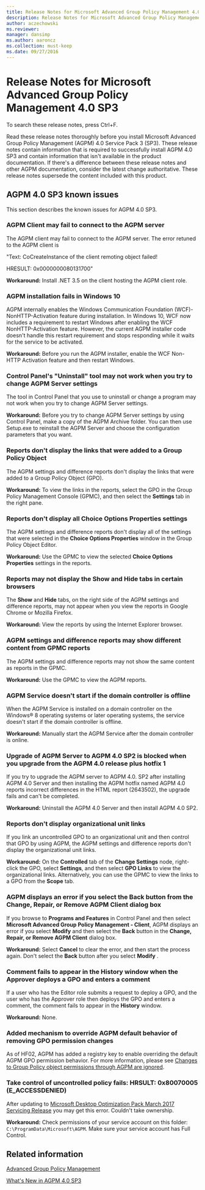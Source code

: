 ```yaml
---
title: Release Notes for Microsoft Advanced Group Policy Management 4.0 SP3
description: Release Notes for Microsoft Advanced Group Policy Management 4.0 SP3
author: aczechowski
ms.reviewer: 
manager: dansimp
ms.author: aaroncz
ms.collection: must-keep
ms.date: 09/27/2016
---
```



# Release Notes for Microsoft Advanced Group Policy Management 4.0 SP3


To search these release notes, press Ctrl+F.

Read these release notes thoroughly before you install Microsoft Advanced Group Policy Management (AGPM) 4.0 Service Pack 3 (SP3). These release notes contain information that is required to successfully install AGPM 4.0 SP3 and contain information that isn't available in the product documentation. If there's a difference between these release notes and other AGPM documentation, consider the latest change authoritative. These release notes supersede the content included with this product.

## AGPM 4.0 SP3 known issues


This section describes the known issues for AGPM 4.0 SP3.

### AGPM Client may fail to connect to the AGPM server

The AGPM client may fail to connect to the AGPM server. The error retuned to the AGPM client is 

"Text: CoCreateInstance of the client remoting object failed!

HRESULT: 0x0000000080131700"

**Workaround:** Install .NET 3.5 on the client hosting the AGPM client role.

### AGPM installation fails in Windows 10

AGPM internally enables the Windows Communication Foundation (WCF)-NonHTTP-Activation feature during installation. In Windows 10, WCF now includes a requirement to restart Windows after enabling the WCF NonHTTP-Activation feature. However, the current AGPM installer code doesn't handle this restart requirement and stops responding while it waits for the service to be activated.

**Workaround:** Before you run the AGPM installer, enable the WCF Non-HTTP Activation feature and then restart Windows.

### <a href="" id="control-panel-s--uninstall--tool-may-not-work-when-you-try-to-change-agpm-server-settings"></a>Control Panel's "Uninstall" tool may not work when you try to change AGPM Server settings

The tool in Control Panel that you use to uninstall or change a program may not work when you try to change AGPM Server settings.

**Workaround:** Before you try to change AGPM Server settings by using Control Panel, make a copy of the AGPM Archive folder. You can then use Setup.exe to reinstall the AGPM Server and choose the configuration parameters that you want.

### Reports don't display the links that were added to a Group Policy Object

The AGPM settings and difference reports don't display the links that were added to a Group Policy Object (GPO).

**Workaround:** To view the links in the reports, select the GPO in the Group Policy Management Console (GPMC), and then select the **Settings** tab in the right pane.

### Reports don't display all Choice Options Properties settings

The AGPM settings and difference reports don't display all of the settings that were selected in the **Choice Options Properties** window in the Group Policy Object Editor.

**Workaround:** Use the GPMC to view the selected **Choice Options Properties** settings in the reports.

### Reports may not display the Show and Hide tabs in certain browsers

The **Show** and **Hide** tabs, on the right side of the AGPM settings and difference reports, may not appear when you view the reports in Google Chrome or Mozilla Firefox.

**Workaround:** View the reports by using the Internet Explorer browser.

### AGPM settings and difference reports may show different content from GPMC reports

The AGPM settings and difference reports may not show the same content as reports in the GPMC.

**Workaround:** Use the GPMC to view the AGPM reports.

### AGPM Service doesn't start if the domain controller is offline

When the AGPM Service is installed on a domain controller on the Windows® 8 operating systems or later operating systems, the service doesn't start if the domain controller is offline.

**Workaround:** Manually start the AGPM Service after the domain controller is online.

### Upgrade of AGPM Server to AGPM 4.0 SP2 is blocked when you upgrade from the AGPM 4.0 release plus hotfix 1

If you try to upgrade the AGPM server to AGPM 4.0. SP2 after installing AGPM 4.0 Server and then installing the AGPM hotfix named AGPM 4.0 reports incorrect differences in the HTML report (2643502), the upgrade fails and can't be completed.

**Workaround:** Uninstall the AGPM 4.0 Server and then install AGPM 4.0 SP2.

### Reports don't display organizational unit links

If you link an uncontrolled GPO to an organizational unit and then control that GPO by using AGPM, the AGPM settings and difference reports don't display the organizational unit links.

**Workaround:** On the **Controlled** tab of the **Change Settings** node, right-click the GPO, select **Settings**, and then select **GPO Links** to view the organizational links. Alternatively, you can use the GPMC to view the links to a GPO from the **Scope** tab.

### AGPM displays an error if you select the Back button from the Change, Repair, or Remove AGPM Client dialog box

If you browse to **Programs and Features** in Control Panel and then select **Microsoft Advanced Group Policy Management - Client**, AGPM displays an error if you select **Modify** and then select the **Back** button in the **Change, Repair, or Remove AGPM Client** dialog box.

**Workaround:** Select **Cancel** to clear the error, and then start the process again. Don't select the **Back** button after you select **Modify** .

### Comment fails to appear in the History window when the Approver deploys a GPO and enters a comment

If a user who has the Editor role submits a request to deploy a GPO, and the user who has the Approver role then deploys the GPO and enters a comment, the comment fails to appear in the **History** window.

**Workaround:** None.

### Added mechanism to override AGPM default behavior of removing GPO permission changes

As of HF02, AGPM has added a registry key to enable overriding the default AGPM GPO permission behavior. For more information, please see [Changes to Group Policy object permissions through AGPM are ignored](/troubleshoot/windows-server/group-policy/changes-to-gpo-permissions-ignored).

### Take control of uncontrolled policy fails:  HRSULT: 0x80070005 (E_ACCESSDENIED)

After updating to [Microsoft Desktop Optimization Pack March 2017 Servicing Release](https://support.microsoft.com/topic/march-2017-servicing-release-for-microsoft-desktop-optimization-pack-f1c4a8d5-4af5-37f6-cb23-24fb934f416b) you may get this error. Couldn't take ownership.

**Workaround:** Check permissions of your service account on this folder: `C:\ProgramData\Microsoft\AGPM`. Make sure your service account has Full Control.

## Related information


[Advanced Group Policy Management](index.md)

[What's New in AGPM 4.0 SP3](whats-new-in-agpm-40-sp3.md)

